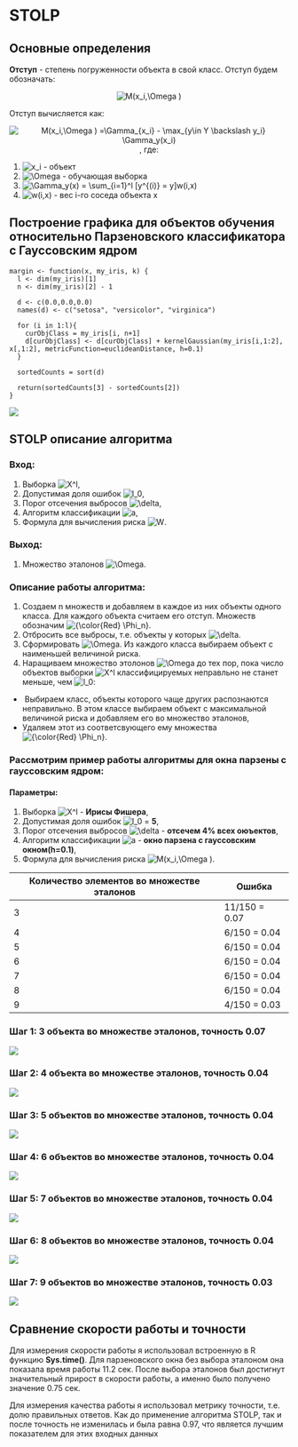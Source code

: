 # STOLP

## Основные определения
**Отступ** - степень погруженности объекта в свой класс. Отступ будем обозначать: 
<div style="text-align: center">  <img src="https://latex.codecogs.com/gif.latex?{\color{Red}M(x_i,\Omega&space;)}" title="M(x_i,\Omega )" /></div>

Отступ вычисляется как: 
<div style="text-align: center"> <img src="https://latex.codecogs.com/gif.latex?{\color{Red}M(x_i,\Omega&space;)&space;=\Gamma_{x_i}&space;-&space;\max_{y\in&space;Y&space;\backslash&space;y_i}&space;\Gamma_y(x_i)}" title="M(x_i,\Omega ) =\Gamma_{x_i} - \max_{y\in Y \backslash y_i} \Gamma_y(x_i)" />, где: </div>

1. <img src="https://latex.codecogs.com/gif.latex?{\color{Red}x_i}" title="x_i" /> - объект
2. <img src="https://latex.codecogs.com/gif.latex?{\color{Red}\Omega}" title="\Omega" /> - обучающая выборка
3. <img src="https://latex.codecogs.com/gif.latex?{\color{Red}\Gamma_y(x)&space;=&space;\sum_{i=1}^l&space;[y^{(i)}&space;=&space;y]w(i,x)}" title="\Gamma_y(x) = \sum_{i=1}^l [y^{(i)} = y]w(i,x)" />
4. <img src="https://latex.codecogs.com/gif.latex?{\color{Red}w(i,x)}" title="w(i,x)" /> - вес i-го соседа объекта х

## Построение графика для объектов обучения относительно Парзеновского классификатора с Гауссовским ядром

```
margin <- function(x, my_iris, k) {
  l <- dim(my_iris)[1]
  n <- dim(my_iris)[2] - 1

  d <- c(0.0,0.0,0.0)
  names(d) <- c("setosa", "versicolor", "virginica")

  for (i in 1:l){
    curObjClass = my_iris[i, n+1]
    d[curObjClass] <- d[curObjClass] + kernelGaussian(my_iris[i,1:2], x[,1:2], metricFunction=euclideanDistance, h=0.1)
  }

  sortedCounts = sort(d)
  
  return(sortedCounts[3] - sortedCounts[2])
}
```

<img src="img/parsenMargin1500.png">

## STOLP описание алгоритма
### Вход:
1. Выборка <img src="https://latex.codecogs.com/gif.latex?{\color{Red}X^l}" title="X^l" />,
2. Допустимая доля ошибок <img src="https://latex.codecogs.com/gif.latex?{\color{Red}l_0}" title="l_0" />,
3. Порог отсечения выбросов <img src="https://latex.codecogs.com/gif.latex?{\color{Red}\delta}" title="\delta" />,
4. Алгоритм классификации <img src="https://latex.codecogs.com/gif.latex?{\color{Red}a}" title="a" />,
5. Формула для вычисления риска <img src="https://latex.codecogs.com/gif.latex?{\color{Red}W}" title="W" />.

### Выход:
1. Множество эталонов <img src="https://latex.codecogs.com/gif.latex?{\color{Red}\Omega}" title="\Omega" />.

### Описание работы алгоритма:
1. Создаем n множеств и добавляем в каждое из них объекты одного класса. Для каждого объекта считаем его отступ. Множеств обозначим <img src="https://latex.codecogs.com/gif.latex?{\color{Red}&space;\Phi_n}" title="{\color{Red} \Phi_n}" />.
2. Отбросить все выбросы, т.е. объекты у которых <img src="https://latex.codecogs.com/gif.latex?{\color{Red}W >\delta}" title="\delta" />.
3. Сформировать <img src="https://latex.codecogs.com/gif.latex?{\color{Red}\Omega}" title="\Omega" />. Из каждого класса выбираем объект с наименьшей величиной риска.
4. Наращиваем множество этолонов <img src="https://latex.codecogs.com/gif.latex?{\color{Red}\Omega}" title="\Omega" /> до тех пор, пока число объектов выборки <img src="https://latex.codecogs.com/gif.latex?{\color{Red}X^l}" title="X^l" /> классифицируемых неправльно не станет меньше, чем <img src="https://latex.codecogs.com/gif.latex?{\color{Red}l_0}" title="l_0" />:
+  Выбираем класс, объекты которого чаще других распознаются неправильно. В этом классе выбираем объект с максимальной величиной риска и добавляем его во множество эталонов,
+ Удаляем этот из соответсвующего ему множества <img src="https://latex.codecogs.com/gif.latex?{\color{Red}&space;\Phi_n}" title="{\color{Red} \Phi_n}" />. 

### Рассмотрим пример работы алгоритмы для окна парзены с гауссовским ядром:
#### Параметры:

1. Выборка <img src="https://latex.codecogs.com/gif.latex?{\color{Red}X^l}" title="X^l" /> - __Ирисы Фишера__,
2. Допустимая доля ошибок <img src="https://latex.codecogs.com/gif.latex?{\color{Red}l_0}" title="l_0" /> = __5__,
3. Порог отсечения выбросов <img src="https://latex.codecogs.com/gif.latex?{\color{Red}\delta}" title="\delta" /> - __отсечем 4% всех оюъектов__,
4. Алгоритм классификации <img src="https://latex.codecogs.com/gif.latex?{\color{Red}a}" title="a" /> - __окно парзена с гауссовским окном(h=0.1)__,
5. Формула для вычисления риска <img src="https://latex.codecogs.com/gif.latex?{\color{Red}W} =- {\mathbf M(x_i,\Omega&space;)}" title="M(x_i,\Omega )">.

| Количество элементов  во множестве эталонов | Ошибка |
| ------ |----------------|
| 3      | 11/150 = 0.07  |
| 4      | 6/150 = 0.04   |
| 5      | 6/150 = 0.04   |
| 6      | 6/150 = 0.04   |
| 7      | 6/150 = 0.04   |
| 8      | 6/150 = 0.04   |
| 9      | 4/150 = 0.03   |

### Шаг 1: __3 объекта__ во множестве эталонов, __точность 0.07__
<img src="img/parsen_1.png">

### Шаг 2: __4 объекта__ во множестве эталонов, __точность 0.04__
<img src="img/parsen_2.png">

### Шаг 3: __5 объектов__ во множестве эталонов, __точность 0.04__
<img src="img/parsen_3.png">

### Шаг 4: __6 объектов__ во множестве эталонов, __точность 0.04__
<img src="img/parsen_4.png">

### Шаг 5: __7 объектов__ во множестве эталонов, __точность 0.04__
<img src="img/parsen_5.png">

### Шаг 6: __8 объектов__ во множестве эталонов, __точность 0.04__
<img src="img/parsen_6.png">

### Шаг 7: __9 объектов__ во множестве эталонов, __точность 0.03__
<img src="img/parsen_7.png">

## Сравнение скорости работы и точности

Для измерения скорости работы я использовал встроенную в R функцию __Sys.time()__. Для парзеновского окна без выбора эталоном она показала время работы 11.2 сек. После выбора эталонов был достигнут значительный прирост в скорости работы, а именно было получено значение 0.75 сек.

Для измерения качества работы я использовал метрику точности, т.е. долю правильных ответов. Как до применение алгоритма STOLP, так и после точность не изменилась и была равна 0.97, что является лучшим показателем для этих входных данных